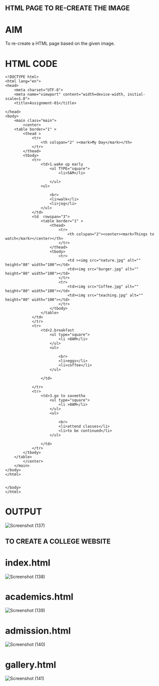 ## HTML PAGE TO RE-CREATE THE IMAGE
# AIM
To re-create a HTML page based on the given image.
# HTML CODE
~~~
<!DOCTYPE html>
<html lang="en">
<head>
    <meta charset="UTF-8">
    <meta name="viewport" content="width=device-width, initial-scale=1.0">
    <title>Assignment-01</title>
    
</head>
<body>
    <main class="main">
        <center>
    <table border="1" >
        <thead >
            <tr>
                <th colspan="2" ><mark>My Day</mark></th>
            </tr>
        </thead>
        <tbody>
            <tr>
                <td>1.wake up early
                    <ul TYPE="square">
                        <li>5AM</li>

                    </ul>
                <ul>
                    
                    <br>
                    <li>walk</li>
                    <li>jog</li>
                </ul>
            </td>
            <td  rowspan="3">
                <table border="1" >
                    <thead>
                        <tr>
                            <th colspan="2"><center><mark>Things to watch</mark></center></th>
                        </tr>
                    </thead>
                    <tbody>
                        <tr>
                            <td ><img src="nature.jpg" alt="" height="80" width="100"></td>
                            <td><img src="burger.jpg" alt="" height="80" width="100"></td>
                        </tr>
                        <tr>
                            <td><img src="Coffee.jpg" alt="" height="80" width="100"></td>
                            <td><img src="teaching.jpg" alt="" height="80" width="100"></td>
                        </tr>
                    </tbody>
                </table>
            </td>
            </tr>
            <tr>
                <td>2.breakfast
                    <ul type="square">
                        <li >8AM</li>
                    </ul>
                    <ul>
                        
                        <br>
                        <li>eggs</li>
                        <li>coffee</li>
                    </ul>
                
                </td>
                
            </tr>
            <tr>
                <td>3.go to saveetha
                    <ul type="square">
                        <li >8AM</li>
                    </ul>
                    <ul>
                        
                        <br>
                        <li>attend classes</li>
                        <li>to be continued</li>
                    </ul>
                
                </td>
            </tr>
        </tbody>
    </table>
        </center>
    </main>
</body>
</html>

    
</body>
</html>
~~~
# OUTPUT
![Screenshot (137)](https://github.com/user-attachments/assets/452dd3c6-e988-4e7e-9878-cc83fd569714)

## TO CREATE A COLLEGE WEBSITE

# index.html
![Screenshot (138)](https://github.com/user-attachments/assets/086c2de8-56b7-4280-90cd-06d44b1e6082)

# academics.html
![Screenshot (139)](https://github.com/user-attachments/assets/7f7ad1cd-b737-47f9-8de5-894457046d87)

# admission.html
![Screenshot (140)](https://github.com/user-attachments/assets/fbfb992c-f65c-4383-bae5-488c59dbe316)

# gallery.html
![Screenshot (141)](https://github.com/user-attachments/assets/5cb185f0-7f6b-4540-97bd-e97f8f8e9dea)

